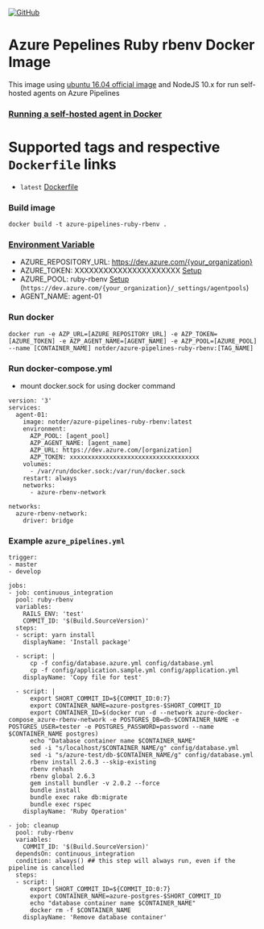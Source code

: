 [![GitHub](https://img.shields.io/badge/github-azure--pipelines--ruby--rbenv-blue.svg "notder")](https://github.com/notder/azure-pipelines-ruby-rbenv)

# Azure Pepelines Ruby rbenv Docker Image
This image using [ubuntu 16.04 official image](https://hub.docker.com/_/ubuntu) and NodeJS 10.x for run self-hosted agents on Azure Pipelines

### [Running a self-hosted agent in Docker](https://docs.microsoft.com/en-us/azure/devops/pipelines/agents/docker?view=azure-devops)

# Supported tags and respective `Dockerfile` links

- `latest` [Dockerfile](https://github.com/notder/azure-pipelines-ruby-rbenv/blob/master/Dockerfile)

### Build image
`docker build -t azure-pipelines-ruby-rbenv .`

### [Environment Variable](https://docs.microsoft.com/en-us/azure/devops/pipelines/agents/docker?view=azure-devops#environment-variables)

- AZURE_REPOSITORY_URL: https://dev.azure.com/{your_organization}  
- AZURE_TOKEN: XXXXXXXXXXXXXXXXXXXXXX [Setup](https://docs.microsoft.com/en-us/azure/devops/pipelines/agents/v2-linux?view=azure-devops#authenticate-with-a-personal-access-token-pat)  
- AZURE_POOL: ruby-rbenv [Setup](https://docs.microsoft.com/en-us/azure/devops/pipelines/agents/pools-queues?view=azure-devops#creating-agent-pools) (`https://dev.azure.com/{your_organization}/_settings/agentpools`)  
- AGENT_NAME: agent-01

### Run docker
```
docker run -e AZP_URL=[AZURE_REPOSITORY_URL] -e AZP_TOKEN=[AZURE_TOKEN] -e AZP_AGENT_NAME=[AGENT_NAME] -e AZP_POOL=[AZURE_POOL] --name [CONTAINER_NAME] notder/azure-pipelines-ruby-rbenv:[TAG_NAME]
```

### Run docker-compose.yml
- mount docker.sock for using docker command
```
version: '3'
services:
  agent-01:
    image: notder/azure-pipelines-ruby-rbenv:latest
    environment:
      AZP_POOL: [agent_pool]
      AZP_AGENT_NAME: [agent_name]
      AZP_URL: https://dev.azure.com/[organization]
      AZP_TOKEN: xxxxxxxxxxxxxxxxxxxxxxxxxxxxxxxxxxxx
    volumes:
      - /var/run/docker.sock:/var/run/docker.sock
    restart: always
    networks:
      - azure-rbenv-network

networks:
  azure-rbenv-network:
    driver: bridge
```

### Example `azure_pipelines.yml`
```
trigger:
- master
- develop

jobs:
- job: continuous_integration
  pool: ruby-rbenv
  variables:
    RAILS_ENV: 'test'
    COMMIT_ID: '$(Build.SourceVersion)'
  steps:
  - script: yarn install
    displayName: 'Install package'

  - script: |
      cp -f config/database.azure.yml config/database.yml
      cp -f config/application.sample.yml config/application.yml
    displayName: 'Copy file for test'

  - script: |
      export SHORT_COMMIT_ID=${COMMIT_ID:0:7}
      export CONTAINER_NAME=azure-postgres-$SHORT_COMMIT_ID
      export CONTAINER_ID=$(docker run -d --network azure-docker-compose_azure-rbenv-network -e POSTGRES_DB=db-$CONTAINER_NAME -e POSTGRES_USER=tester -e POSTGRES_PASSWORD=password --name $CONTAINER_NAME postgres)
      echo "Database container name $CONTAINER_NAME"
      sed -i "s/localhost/$CONTAINER_NAME/g" config/database.yml
      sed -i "s/azure-test/db-$CONTAINER_NAME/g" config/database.yml
      rbenv install 2.6.3 --skip-existing
      rbenv rehash
      rbenv global 2.6.3
      gem install bundler -v 2.0.2 --force
      bundle install
      bundle exec rake db:migrate
      bundle exec rspec
    displayName: 'Ruby Operation'

- job: cleanup
  pool: ruby-rbenv
  variables:
    COMMIT_ID: '$(Build.SourceVersion)'
  dependsOn: continuous_integration
  condition: always() ## this step will always run, even if the pipeline is cancelled
  steps:
  - script: |
      export SHORT_COMMIT_ID=${COMMIT_ID:0:7}
      export CONTAINER_NAME=azure-postgres-$SHORT_COMMIT_ID
      echo "database container name $CONTAINER_NAME"
      docker rm -f $CONTAINER_NAME
    displayName: 'Remove database container'
```